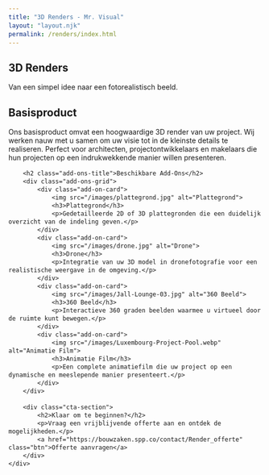 ```yaml
---
title: "3D Renders - Mr. Visual"
layout: "layout.njk"
permalink: /renders/index.html
---
```


<section class="hero" style="background-image: url('/images/Bennekom-Project-Garden.jpg');">
    <div class="hero-content">
        <h1>3D Renders</h1>
        <p>Van een simpel idee naar een fotorealistisch beeld.</p>
    </div>
</section>

<section class="page-content">
    <div class="container">
        <h2>Basisproduct</h2>
        <p>Ons basisproduct omvat een hoogwaardige 3D render van uw project. Wij werken nauw met u samen om uw visie tot in de kleinste details te realiseren. Perfect voor architecten, projectontwikkelaars en makelaars die hun projecten op een indrukwekkende manier willen presenteren.</p>

        <h2 class="add-ons-title">Beschikbare Add-Ons</h2>
        <div class="add-ons-grid">
            <div class="add-on-card">
                <img src="/images/plattegrond.jpg" alt="Plattegrond">
                <h3>Plattegrond</h3>
                <p>Gedetailleerde 2D of 3D plattegronden die een duidelijk overzicht van de indeling geven.</p>
            </div>
            <div class="add-on-card">
                <img src="/images/drone.jpg" alt="Drone">
                <h3>Drone</h3>
                <p>Integratie van uw 3D model in dronefotografie voor een realistische weergave in de omgeving.</p>
            </div>
            <div class="add-on-card">
                <img src="/images/Jall-Lounge-03.jpg" alt="360 Beeld">
                <h3>360 Beeld</h3>
                <p>Interactieve 360 graden beelden waarmee u virtueel door de ruimte kunt bewegen.</p>
            </div>
            <div class="add-on-card">
                <img src="/images/Luxembourg-Project-Pool.webp" alt="Animatie Film">
                <h3>Animatie Film</h3>
                <p>Een complete animatiefilm die uw project op een dynamische en meeslepende manier presenteert.</p>
            </div>
        </div>

        <div class="cta-section">
            <h2>Klaar om te beginnen?</h2>
            <p>Vraag een vrijblijvende offerte aan en ontdek de mogelijkheden.</p>
            <a href="https://bouwzaken.spp.co/contact/Render_offerte" class="btn">Offerte aanvragen</a>
        </div>
    </div>
</section>
